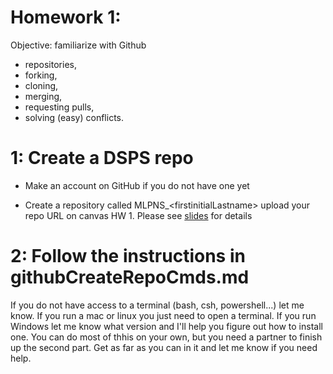 # Homework 1: 

Objective: familiarize with Github 
- repositories, 
- forking, 
- cloning, 
- merging, 
- requesting pulls, 
- solving (easy) conflicts.


# 1: Create a DSPS repo
- Make an account on GitHub if you do not have one yet

- Create a repository called MLPNS_\<firstinitialLastname\>
upload your repo URL on canvas HW 1. Please see [slides](https://slides.com/federicabianco/mlnps_1) for details
  
  
# 2: Follow the instructions in githubCreateRepoCmds.md

If you do not have access to a terminal (bash, csh, powershell...) let me know. If you run a mac or linux you just need to open a terminal. If you run Windows let me know what version and I'll help you figure out how to install one. You can do most of thhis on your own, but you need a partner to finish up the second part. Get as far as you can in it and let me know if you need help. 

